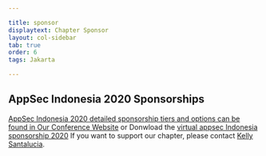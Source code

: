 ```yaml
---

title: sponsor
displaytext: Chapter Sponsor
layout: col-sidebar
tab: true
order: 6
tags: Jakarta

---
```


## AppSec Indonesia 2020 Sponsorships

[AppSec Indonesia 2020 detailed sponsorship tiers and options can be found in Our Conference Website](https://appsec2020.owasp.or.id)
or Donwload the [virtual appsec Indonesia sponsorship 2020](
https://github.com/OWASP/www-chapter-jakarta/blob/master/AppSec%20Indonesia%202020%20sponsorships.pdf) If you want to support our chapter, please contact [Kelly Santalucia](mailto:Kelly.Santalucia@owasp.org). 
